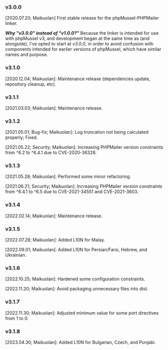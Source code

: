 ### v3.0.0

[2020.07.20; Maikuolan] First stable release for the phpMussel-PHPMailer linker.

__*Why "v3.0.0" instead of "v1.0.0?"*__ Because the linker is intended for use with phpMussel v3, and development began at the same time as (and alongside), I've opted to start at *v3.0.0*, in order to avoid confusion with components intended for earlier versions of phpMussel, which have similar names and purpose.

### v3.1.0

[2020.12.04; Maikuolan]: Maintenance release (dependencies update, repository cleanup, etc).

### v3.1.1

[2021.03.03; Maikuolan]: Maintenance release.

### v3.1.2

[2021.05.01; Bug-fix; Maikuolan]: Log truncation not being calculated properly; Fixed.

[2021.05.22; Security; Maikuolan]: Increasing PHPMailer version constraints from ^6.2 to ^6.4.1 due to CVE-2020-36326.

### v3.1.3

[2021.05.28; Maikuolan]: Performed some minor refactoring.

[2021.06.21; Security; Maikuolan]: Increasing PHPMailer version constraints from ^6.4.1 to ^6.5 due to CVE-2021-34551 and CVE-2021-3603.

### v3.1.4

[2022.02.14; Maikuolan]: Maintenance release.

### v3.1.5

[2022.07.28; Maikuolan]: Added L10N for Malay.

[2022.09.01; Maikuolan]: Added L10N for Persian/Farsi, Hebrew, and Ukrainian.

### v3.1.6

[2022.10.25; Maikuolan]: Hardened some configuration constraints.

[2022.11.20; Maikuolan]: Avoid packaging unnecessary files into dist.

### v3.1.7

[2022.11.30; Maikuolan]: Adjusted minimum value for some port directives from 1 to 0.

### v3.1.8

[2023.04.30; Maikuolan]: Added L10N for Bulgarian, Czech, and Punjabi.
